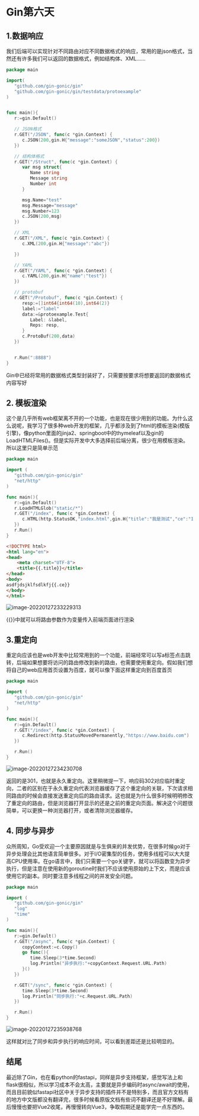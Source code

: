 # Gin第六天

## 1.数据响应

我们后端可以实现针对不同路由对应不同数据格式的响应，常用的是json格式，当然还有许多我们可以返回的数据格式，例如结构体、XML……

```go
package main

import(
   "github.com/gin-gonic/gin"
   "github.com/gin-gonic/gin/testdata/protoexample"
)


func main(){
   r:=gin.Default()

   // JSON格式
   r.GET("/JSON", func(c *gin.Context) {
      c.JSON(200,gin.H{"message":"someJSON","status":200})
   })

   // 结构体格式
   r.GET("/Struct", func(c *gin.Context) {
      var msg struct{
         Name string
         Message string
         Number int
      }

      msg.Name="test"
      msg.Message="message"
      msg.Number=123
      c.JSON(200,msg)
   })

   // XML
   r.GET("/XML", func(c *gin.Context) {
      c.XML(200,gin.H{"message":"abc"})

   })

   // YAML
   r.GET("/YAML", func(c *gin.Context) {
      c.YAML(200,gin.H{"name":"test"})
   })

   // protobuf
   r.GET("/Protobuf", func(c *gin.Context) {
      resp:=[]int64{int64(10),int64(2)}
      label:="label"
      data:=&protoexample.Test{
         Label: &label,
         Reps: resp,
      }
      c.ProtoBuf(200,data)
   })


   r.Run(":8888")
}
```

Gin中已经将常用的数据格式类型封装好了，只需要按要求将想要返回的数据格式内容写好



## 2. 模板渲染

这个是几乎所有web框架离不开的一个功能，也是现在很少用到的功能。为什么这么说呢，我学习了很多种web开发的框架，几乎都涉及到了html的模板渲染(模版引擎)，像python里面的jinja2、springboot中的thymeleaf以及gin的LoadHTMLFiles()。但是实际开发中大多选择前后端分离，很少在用模板渲染。所以这里只是简单示范

```go
package main

import (
   "github.com/gin-gonic/gin"
   "net/http"
)

func main(){
   r:=gin.Default()
   r.LoadHTMLGlob("static/*")
   r.GET("/index", func(c *gin.Context) {
      c.HTML(http.StatusOK,"index.html",gin.H{"title":"我是测试","ce":"123456"})
   })
   r.Run()
}
```

```html
<!DOCTYPE html>
<html lang="en">
<head>
    <meta charset="UTF-8">
    <title>{{.title}}</title>
</head>
<body>
asdfjdsjklfsdlkfj{{.ce}}
</body>
</html>
```

![image-20220127233229313](https://gitee.com/shixiaojiejiela_admin/pics/raw/master/upic/image-20220127233229313.png)

{{}}中就可以将路由参数作为变量传入前端页面进行渲染



## 3.重定向

重定向应该也是web开发中比较常用到的一个功能，前端经常可以写a标签点击跳转，后端如果想要将访问的路由修改到新的路由，也需要使用重定向。假如我们想将自己的web应用首页设置为百度，就可以像下面这样重定向到百度首页

```go
package main

import (
   "github.com/gin-gonic/gin"
   "net/http"
)

func main(){
   r:=gin.Default()
   r.GET("/index", func(c *gin.Context) {
      c.Redirect(http.StatusMovedPermanently,"https://www.baidu.com")
   })

   r.Run()
}
```

![image-20220127234230708](https://gitee.com/shixiaojiejiela_admin/pics/raw/master/upic/image-20220127234230708.png)

返回的是301，也就是永久重定向。这里稍微提一下，响应码302对应临时重定向，二者的区别在于永久重定向代表浏览器缓存了这个重定向的关联，下次请求相同路由的时候会直接发送重定向后的路由请求。这也就是为什么很多时候明明修改了重定向的路由，但是浏览器打开显示的还是之前的重定向页面。解决这个问题很简单，可以更换一种浏览器打开，或者清除浏览器缓存。



## 4. 同步与异步

众所周知，Go受欢迎一个主要原因就是与生俱来的并发优势，在很多时候go对于异步处理会比其他语言简单很多。对于I/O密集型的任务，使用多线程可以大大提高CPU使用率。在go语言中，我们只需要一个go关键字，就可以将函数变为异步执行，但是注意在使用新的goroutine时我们不应该使用原始的上下文，而是应该使用它的副本。同时要注意多线程之间的并发安全问题。

```go
package main

import (
   "github.com/gin-gonic/gin"
   "log"
   "time"
)

func main(){
   r:=gin.Default()
   r.GET("/async", func(c *gin.Context) {
      copyContext:=c.Copy()
      go func(){
         time.Sleep(3*time.Second)
         log.Println("异步执行:"+copyContext.Request.URL.Path)
      }()
   })

   r.GET("/sync", func(c *gin.Context) {
      time.Sleep(3*time.Second)
      log.Println("同步执行:"+c.Request.URL.Path)
   })

   r.Run()
}
```

![image-20220127235938768](https://gitee.com/shixiaojiejiela_admin/pics/raw/master/upic/image-20220127235938768.png)

这样就对比了同步和异步执行的响应时间，可以看到差距还是比较明显的。



## 结尾

最近除了Gin，也在看python的fastapi，同样是异步支持框架，感觉写法上和flask很相似，所以学习成本不会太高，主要就是异步编码时async/await的使用，而且目前貌似fastapi社区中关于异步支持的插件并不是特别多，而且官方文档有的地方中文版都没有翻译完，很多时候看原版文档有些词不翻译还是不好理解。最后慢慢也要把Vue2收尾，再慢慢转向Vue3，争取假期还是能学完一点东西的。